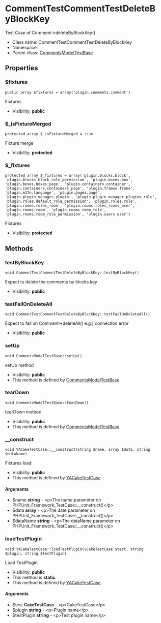 CommentTestCommentTestDeleteByBlockKey
===============

Test Case of Comment-&gt;deleteByBlockKey()




* Class name: CommentTestCommentTestDeleteByBlockKey
* Namespace: 
* Parent class: [CommentsModelTestBase](CommentsModelTestBase.md)





Properties
----------


### $fixtures

    public array $fixtures = array('plugin.comments.comment')

Fixtures



* Visibility: **public**


### $_isFixtureMerged

    protected array $_isFixtureMerged = true

Fixture merge



* Visibility: **protected**


### $_fixtures

    protected array $_fixtures = array('plugin.blocks.block', 'plugin.blocks.block_role_permission', 'plugin.boxes.box', 'plugin.boxes.boxes_page', 'plugin.containers.container', 'plugin.containers.containers_page', 'plugin.frames.frame', 'plugin.m17n.language', 'plugin.pages.page', 'plugin.plugin_manager.plugin', 'plugin.plugin_manager.plugins_role', 'plugin.roles.default_role_permission', 'plugin.roles.role', 'plugin.rooms.roles_room', 'plugin.rooms.roles_rooms_user', 'plugin.rooms.room', 'plugin.rooms.room_role', 'plugin.rooms.room_role_permission', 'plugin.users.user')

Fixtures



* Visibility: **protected**


Methods
-------


### testByBlockKey

    void CommentTestCommentTestDeleteByBlockKey::testByBlockKey()

Expect to delete the comments by blocks.key



* Visibility: **public**




### testFailOnDeleteAll

    void CommentTestCommentTestDeleteByBlockKey::testFailOnDeleteAll()

Expect to fail on Comment->deleteAll()
e.g.) connection error



* Visibility: **public**




### setUp

    void CommentsModelTestBase::setUp()

setUp method



* Visibility: **public**
* This method is defined by [CommentsModelTestBase](CommentsModelTestBase.md)




### tearDown

    void CommentsModelTestBase::tearDown()

tearDown method



* Visibility: **public**
* This method is defined by [CommentsModelTestBase](CommentsModelTestBase.md)




### __construct

    void YACakeTestCase::__construct(string $name, array $data, string $dataName)

Fixtures load



* Visibility: **public**
* This method is defined by [YACakeTestCase](YACakeTestCase.md)


#### Arguments
* $name **string** - &lt;p&gt;The name parameter on PHPUnit_Framework_TestCase::__construct()&lt;/p&gt;
* $data **array** - &lt;p&gt;The date parameter on PHPUnit_Framework_TestCase::__construct()&lt;/p&gt;
* $dataName **string** - &lt;p&gt;The dataName parameter on PHPUnit_Framework_TestCase::__construct()&lt;/p&gt;



### loadTestPlugin

    void YACakeTestCase::loadTestPlugin(\CakeTestCase $test, string $plugin, string $testPlugin)

Load TestPlugin



* Visibility: **public**
* This method is **static**.
* This method is defined by [YACakeTestCase](YACakeTestCase.md)


#### Arguments
* $test **CakeTestCase** - &lt;p&gt;CakeTestCase&lt;/p&gt;
* $plugin **string** - &lt;p&gt;Plugin name&lt;/p&gt;
* $testPlugin **string** - &lt;p&gt;Test plugin name&lt;/p&gt;


